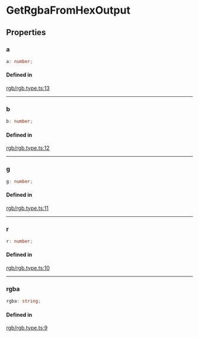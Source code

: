 # GetRgbaFromHexOutput

## Properties

### a

```ts
a: number;
```

#### Defined in

[rgb/rgb.type.ts:13](https://github.com/Sillybit-io/colorhacks/blob/9a1a410a2ab3d0d5aa1082a1583a18ba63dd35e8/src/features/rgb/rgb.type.ts#L13)

***

### b

```ts
b: number;
```

#### Defined in

[rgb/rgb.type.ts:12](https://github.com/Sillybit-io/colorhacks/blob/9a1a410a2ab3d0d5aa1082a1583a18ba63dd35e8/src/features/rgb/rgb.type.ts#L12)

***

### g

```ts
g: number;
```

#### Defined in

[rgb/rgb.type.ts:11](https://github.com/Sillybit-io/colorhacks/blob/9a1a410a2ab3d0d5aa1082a1583a18ba63dd35e8/src/features/rgb/rgb.type.ts#L11)

***

### r

```ts
r: number;
```

#### Defined in

[rgb/rgb.type.ts:10](https://github.com/Sillybit-io/colorhacks/blob/9a1a410a2ab3d0d5aa1082a1583a18ba63dd35e8/src/features/rgb/rgb.type.ts#L10)

***

### rgba

```ts
rgba: string;
```

#### Defined in

[rgb/rgb.type.ts:9](https://github.com/Sillybit-io/colorhacks/blob/9a1a410a2ab3d0d5aa1082a1583a18ba63dd35e8/src/features/rgb/rgb.type.ts#L9)
